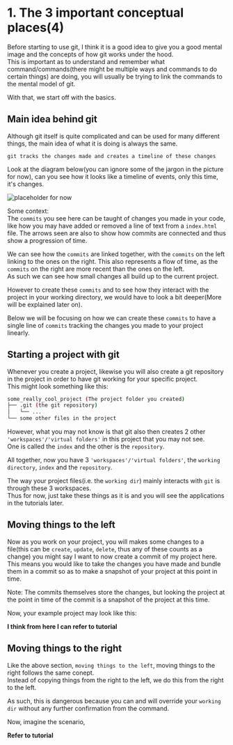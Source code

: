 # 1. The 3 important conceptual places(4)

Before starting to use git, I think it is a good idea to give you a good mental image and the concepts of how git works under the hood.  
This is important as to understand and remember what command/commands(there might be multiple ways and commands to do certain things) are doing, you will usually be trying to link the commands to the mental model of git.  

With that, we start off with the basics.  

## Main idea behind git
Although git itself is quite complicated and can be used for many different things, the main idea of what it is doing is always the same.  

`git tracks the changes made and creates a timeline of these changes`

Look at the diagram below(you can ignore some of the jargon in the picture for now), can you see how it looks like a timeline of events, only this time, it's changes.  

![placeholder for now]()

Some context:  
The `commits` you see here can be taught of changes you made in your code, like how you may have added or removed a line of text from a `index.html` file.
The arrows seen are also to show how commits are connected and thus show a progression of time.

We can see how the `commits` are linked together, with the `commits` on the left linking to the ones on the right. 
This also represents a flow of time, as the `commits` on the right are more recent than the ones on the left.  
As such we can see how small changes all build up to the current project.

However to create these `commits` and to see how they interact with the project in your working directory, we would have to look a bit deeper(More will be explained later on).

Below we will be focusing on how we can create these `commits` to have a single line of `commits` tracking the changes you made to your project linearly.

## Starting a project with git
Whenever you create a project, likewise you will also create a git repository in the project in order to have git working for your specific project.  
This might look something like this:  

```bash
some_really_cool_project (The project folder you created)
├── .git (the git repository)
│   └── ...  
└── some other files in the project
```

However, what you may not know is that git also then creates 2 other `'workspaces'/'virtual folders'` in this project that you may not see.  
One is called the `index` and the other is the `repository`.  

All together, now you have 3 `'workspaces'/'virtual folders'`, the `working directory`, `index` and the `repository`.

The way your project files(i.e. the `working dir`) mainly interacts with `git` is through these 3 workspaces.  
Thus for now, just take these things as it is and you will see the applications in the tutorials later.  

## Moving things to the left  

Now as you work on your project, you will makes some changes to a file(this can be `create`, `update`, `delete`, thus any of these counts as a change) you might say I want to now create a commit of my project here.  
This means you would like to take the changes you have made and bundle them in a commit so as to make a snapshot of your project at this point in time.  

Note: The commits themselves store the changes, but looking the project at the point in time of the commit is a snapshot of the project at this time.  

Now, your example project may look like this:  

**I think from here I can refer to tutorial**


## Moving things to the right

Like the above section, `moving things to the left`, moving things to the right follows the same conept.  
Instead of copying things from the right to the left, we do this from the right to the left.  

As such, this is dangerous because you can and will override your `working dir` without any further confirmation from the command.  

Now, imagine the scenario,  

**Refer to tutorial**


